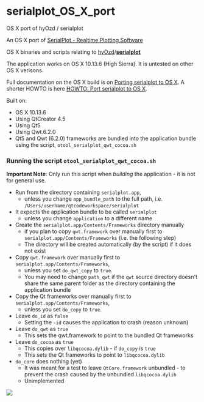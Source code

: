 # serialplot_OS_X_port
OS X port of hyOzd / serialplot

An OS X port of [SerialPlot - Realtime Plotting Software](https://hackaday.io/project/5334-serialplot-realtime-plotting-software)

OS X binaries and scripts relating to [hyOzd](https://github.com/hyOzd)/[**serialplot**](https://github.com/hyOzd/serialplot)

The application works on OS X 10.13.6 (High Sierra). It is untested on other OS X verisons.

Full documentation on the OS X build is on [Porting serialplot to OS X](https://gr33nonline.wordpress.com/2021/08/03/porting-serialplot-to-os-x/).  A shorter HOWTO is here [HOWTO: Port serialplot to OS X](https://gr33nonline.wordpress.com/2021/08/13/howto-port-serialplot-to-os-x/).

Built on:
 - OS X 10.13.6
 - Using QtCreator 4.5
 - Using Qt5
 - Using Qwt.6.2.0
 - Qt5 and Qwt (6.2.0) frameworks are bundled into the application bundle using the script, `otool_serialplot_qwt_cocoa.sh`


### Running the script `otool_serialplot_qwt_cocoa.sh`

**Important Note**: Only run this script when *building* the application - it is not for general use.

 - Run from the directory containing `serialplot.app`,
   - unless you change `app_bundle_path` to the full path, i.e. `/Users/username/qtcodeworkspace/serialplot`
 - It expects the application bundle to be called `serialplot`
   - unless you change `application` to a different name
 - Create the `serialplot.app/Contents/Frameworks` directory manually
   - if you plan to copy `qwt.framework` over manually first to `serialplot.app/Contents/Frameworks` (i.e. the following step)
   - The directory will be created automatically (by the script) if it does not exist
 - Copy `qwt.framework` over manually first to `serialplot.app/Contents/Frameworks`,
   - unless you set `do_qwt_copy` to `true`.
   - You may need to change `path_qwt` if the `qwt` source directory doesn't share the same parent folder as the directory containing the application bundle
 - Copy the Qt frameworks over manually first to `serialplot.app/Contents/Frameworks`,
   - unless you set `do_copy` to `true`.
 - Leave `do_id` as `false`
   - Setting the `-id` causes the application to crash (reason unknown)
 - Leave `do_qwt` as `true`
   - This sets the qwt.framework to point to the bundled Qt frameworks
 - Leave `do_cocoa` as `true`
   - This copies over `libqcocoa.dylib` - if `do_copy` is `true`
   - This sets the Qt frameworks to point to `libqcocoa.dylib`
 - `do_core` does nothing (yet)
   - It was meant for a test to leave `QtCore.framework` unbundled - to prevent the crash caused by the unbundled `libqcocoa.dylib`
   - Unimplemented


[![][1]][1]


  [1]: https://gr33nonline.files.wordpress.com/2021/08/serialplot-ported-screenshot.png
